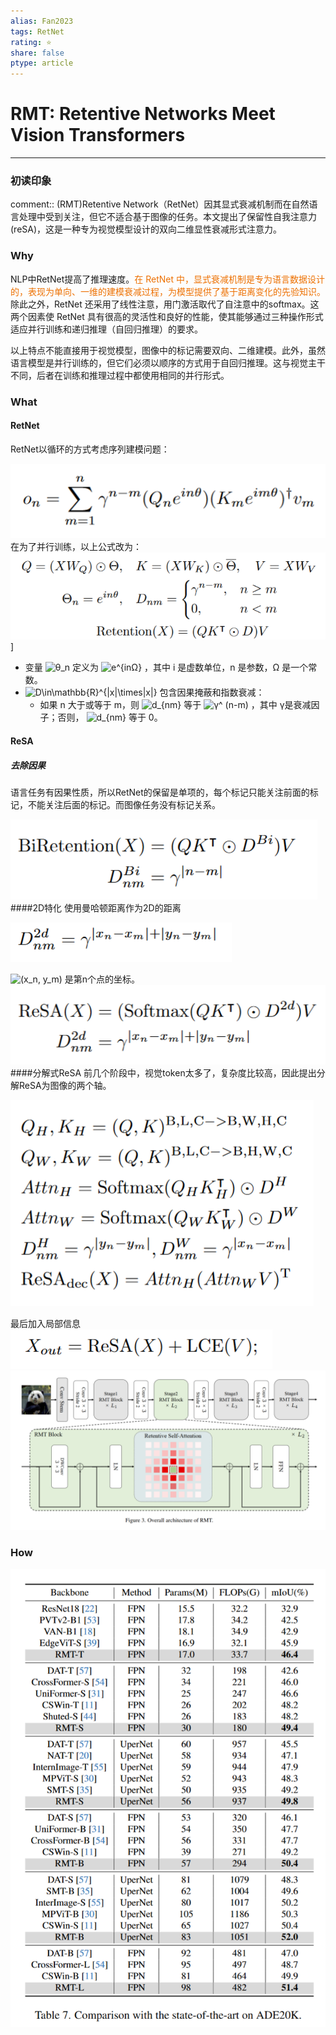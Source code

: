 ```yaml
---
alias: Fan2023
tags: RetNet
rating: ⭐
share: false
ptype: article
---
```


# RMT: Retentive Networks Meet Vision Transformers


***

### 初读印象

comment:: (RMT)Retentive Network（RetNet）因其显式衰减机制而在自然语言处理中受到关注，但它不适合基于图像的任务。本文提出了保留性自我注意力 (reSA)，这是一种专为视觉模型设计的双向二维显性衰减形式注意力。

### Why

NLP中RetNet提高了推理速度。<font color=#ED7001>在 RetNet 中，显式衰减机制是专为语言数据设计的，表现为单向、一维的建模衰减过程，为模型提供了基于距离变化的先验知识。</font>除此之外，RetNet 还采用了线性注意，用门激活取代了自注意中的softmax。这两个因素使 RetNet 具有很高的灵活性和良好的性能，使其能够通过三种操作形式适应并行训练和递归推理（自回归推理）的要求。

以上特点不能直接用于视觉模型，图像中的标记需要双向、二维建模。此外，虽然语言模型是并行训练的，但它们必须以顺序的方式用于自回归推理。这与视觉主干不同，后者在训练和推理过程中都使用相同的并行形式。

### What
#### RetNet 
RetNet以循环的方式考虑序列建模问题：

![Pasted image 20231121165145](https://raw.githubusercontent.com/INiid/Markdown4Zhihu/master/Data/Fan2023/Pastedimage20231121165145.png)在为了并行训练，以上公式改为：![Pasted image 20231121165857](https://raw.githubusercontent.com/INiid/Markdown4Zhihu/master/Data/Fan2023/Pastedimage20231121165857.png)
]
* 变量 <img src="https://www.zhihu.com/equation?tex=θ_n" alt="θ_n" class="ee_img tr_noresize" eeimg="1"> 定义为 <img src="https://www.zhihu.com/equation?tex=e^{inΩ}" alt="e^{inΩ}" class="ee_img tr_noresize" eeimg="1"> ，其中 i 是虚数单位，n 是参数，Ω 是一个常数。
*  <img src="https://www.zhihu.com/equation?tex=D\in\mathbb{R}^{|x|\times|x|}" alt="D\in\mathbb{R}^{|x|\times|x|}" class="ee_img tr_noresize" eeimg="1"> 包含因果掩蔽和指数衰减：
	* 如果 n 大于或等于 m，则  <img src="https://www.zhihu.com/equation?tex=d_{nm}" alt="d_{nm}" class="ee_img tr_noresize" eeimg="1">  等于  <img src="https://www.zhihu.com/equation?tex=γ^ (n-m)" alt="γ^ (n-m)" class="ee_img tr_noresize" eeimg="1"> ，其中 γ是衰减因子；否则，  <img src="https://www.zhihu.com/equation?tex=d_{nm}" alt="d_{nm}" class="ee_img tr_noresize" eeimg="1">  等于 0。
#### ReSA 
##### 去除因果
语言任务有因果性质，所以RetNet的保留是单项的，每个标记只能关注前面的标记，不能关注后面的标记。而图像任务没有标记关系。

![Pasted image 20231121171141](https://raw.githubusercontent.com/INiid/Markdown4Zhihu/master/Data/Fan2023/Pastedimage20231121171141.png)####2D特化
使用曼哈顿距离作为2D的距离

![Pasted image 20231121171559](https://raw.githubusercontent.com/INiid/Markdown4Zhihu/master/Data/Fan2023/Pastedimage20231121171559.png)

 <img src="https://www.zhihu.com/equation?tex=(x_n, y_m)" alt="(x_n, y_m)" class="ee_img tr_noresize" eeimg="1"> 是第n个点的坐标。
![Pasted image 20231121171815](https://raw.githubusercontent.com/INiid/Markdown4Zhihu/master/Data/Fan2023/Pastedimage20231121171815.png)####分解式ReSA 
前几个阶段中，视觉token太多了，复杂度比较高，因此提出分解ReSA为图像的两个轴。

![Pasted image 20231121182559](https://raw.githubusercontent.com/INiid/Markdown4Zhihu/master/Data/Fan2023/Pastedimage20231121182559.png)

最后加入局部信息
![Pasted image 20231121183521](https://raw.githubusercontent.com/INiid/Markdown4Zhihu/master/Data/Fan2023/Pastedimage20231121183521.png)![Pastedimage 20231121183605](https://raw.githubusercontent.com/INiid/Markdown4Zhihu/master/Data/Fan2023/Pastedimage20231121183605.png)


### How

![Pasted image 20231121183836](https://raw.githubusercontent.com/INiid/Markdown4Zhihu/master/Data/Fan2023/Pastedimage20231121183836.png)
